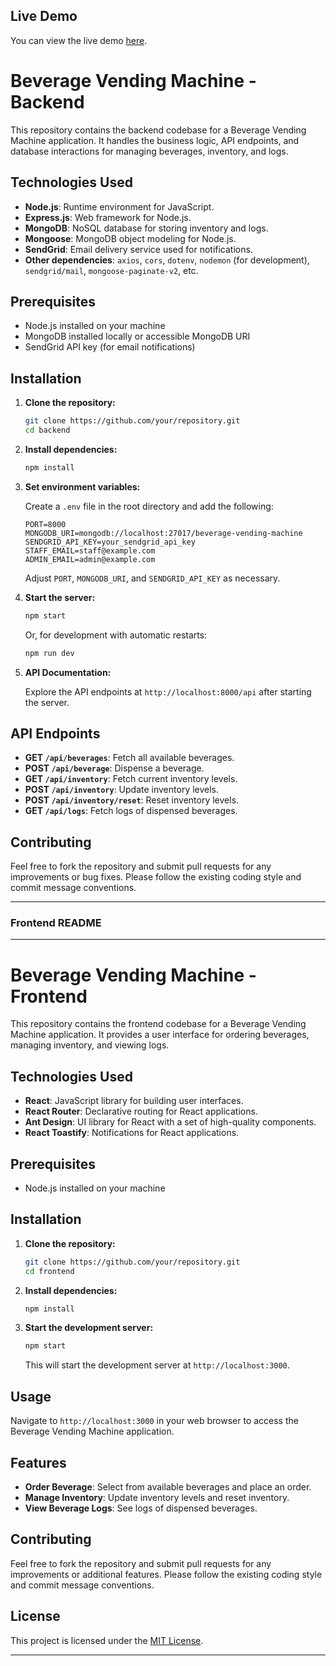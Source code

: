 ## Live Demo

You can view the live demo [here](https://beverage-vending-machine-client.vercel.app/).

# Beverage Vending Machine - Backend

This repository contains the backend codebase for a Beverage Vending Machine application. It handles the business logic, API endpoints, and database interactions for managing beverages, inventory, and logs.

## Technologies Used

- **Node.js**: Runtime environment for JavaScript.
- **Express.js**: Web framework for Node.js.
- **MongoDB**: NoSQL database for storing inventory and logs.
- **Mongoose**: MongoDB object modeling for Node.js.
- **SendGrid**: Email delivery service used for notifications.
- **Other dependencies**: `axios`, `cors`, `dotenv`, `nodemon` (for development), `sendgrid/mail`, `mongoose-paginate-v2`, etc.

## Prerequisites

- Node.js installed on your machine
- MongoDB installed locally or accessible MongoDB URI
- SendGrid API key (for email notifications)

## Installation

1. **Clone the repository:**

   ```bash
   git clone https://github.com/your/repository.git
   cd backend
   ```

2. **Install dependencies:**

   ```bash
   npm install
   ```

3. **Set environment variables:**

   Create a `.env` file in the root directory and add the following:

   ```plaintext
   PORT=8000
   MONGODB_URI=mongodb://localhost:27017/beverage-vending-machine
   SENDGRID_API_KEY=your_sendgrid_api_key
   STAFF_EMAIL=staff@example.com
   ADMIN_EMAIL=admin@example.com
   ```

   Adjust `PORT`, `MONGODB_URI`, and `SENDGRID_API_KEY` as necessary.

4. **Start the server:**

   ```bash
   npm start
   ```

   Or, for development with automatic restarts:

   ```bash
   npm run dev
   ```

5. **API Documentation:**

   Explore the API endpoints at `http://localhost:8000/api` after starting the server.

## API Endpoints

- **GET `/api/beverages`**: Fetch all available beverages.
- **POST `/api/beverage`**: Dispense a beverage.
- **GET `/api/inventory`**: Fetch current inventory levels.
- **POST `/api/inventory`**: Update inventory levels.
- **POST `/api/inventory/reset`**: Reset inventory levels.
- **GET `/api/logs`**: Fetch logs of dispensed beverages.

## Contributing

Feel free to fork the repository and submit pull requests for any improvements or bug fixes. Please follow the existing coding style and commit message conventions.


---

### Frontend README

---

# Beverage Vending Machine - Frontend

This repository contains the frontend codebase for a Beverage Vending Machine application. It provides a user interface for ordering beverages, managing inventory, and viewing logs.

## Technologies Used

- **React**: JavaScript library for building user interfaces.
- **React Router**: Declarative routing for React applications.
- **Ant Design**: UI library for React with a set of high-quality components.
- **React Toastify**: Notifications for React applications.

## Prerequisites

- Node.js installed on your machine

## Installation

1. **Clone the repository:**

   ```bash
   git clone https://github.com/your/repository.git
   cd frontend
   ```

2. **Install dependencies:**

   ```bash
   npm install
   ```

3. **Start the development server:**

   ```bash
   npm start
   ```

   This will start the development server at `http://localhost:3000`.

## Usage

Navigate to `http://localhost:3000` in your web browser to access the Beverage Vending Machine application.

## Features

- **Order Beverage**: Select from available beverages and place an order.
- **Manage Inventory**: Update inventory levels and reset inventory.
- **View Beverage Logs**: See logs of dispensed beverages.

## Contributing

Feel free to fork the repository and submit pull requests for any improvements or additional features. Please follow the existing coding style and commit message conventions.

## License

This project is licensed under the [MIT License](LICENSE).

---
